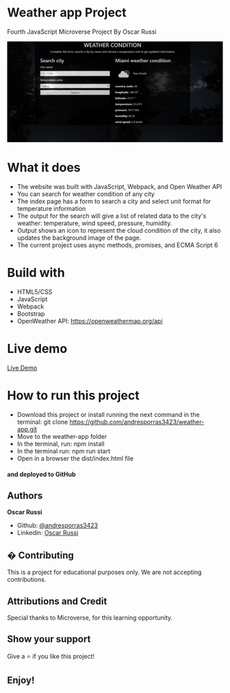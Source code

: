 # Weather app Project

Fourth JavaScript Microverse Project By Oscar Russi

![screenshot](./weather-screenshot.png)

# What it does

- The website was built with JavaScript, Webpack, and Open Weather API
- You can search for weather condition of any city
- The index page has a form to search a city and select unit format for temperature information
- The output for the search will give a list of related data to the city's weather: temperature, wind speed, pressure, humidity.
- Output shows an icon to represent the cloud condition of the city, it also updates the background image of the page.
- The current project uses async methods, promises, and ECMA Script 6


# Build with

- HTML5/CSS
- JavaScript
- Webpack
- Bootstrap
- OpenWeather API: https://openweathermap.org/api


# Live demo

[Live Demo](https://andresporras3423.github.io/weather-app/dist/index.html)


# How to run this project

- Download this project or install running the next command in the terminal: git clone https://github.com/andresporras3423/weather-app.git  
- Move to the weather-app folder
- In the terminal, run: npm install
- In the terminal run: npm run start
- Open in a browser the dist/index.html file

#### and deployed to GitHub


## Authors

**Oscar Russi**
- Github: [@andresporras3423](https://github.com/andresporras3423/)
- Linkedin: [Oscar Russi](https://www.linkedin.com/in/oscar-andres-russi-porras)


## � Contributing

This is a project for educational purposes only. We are not accepting contributions.

## Attributions and Credit

Special thanks to Microverse, for this learning opportunity. 

## Show your support

Give a ⭐️ if you like this project!

## Enjoy!